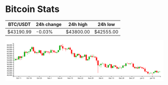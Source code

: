 # Bitcoin Stats

BTC/USDT|24h change|24h high|24h low|
|---|---|---|---|
|$43190.99|-0.03%|$43800.00|$42555.00|

<img src="./chart.svg">
